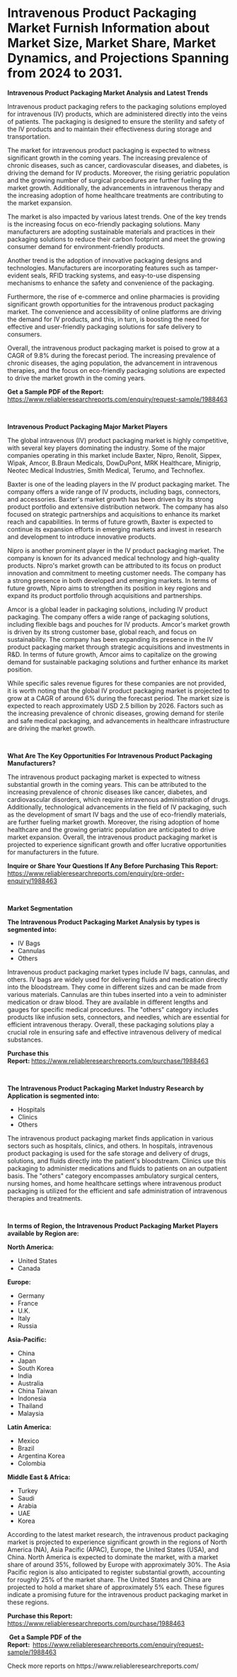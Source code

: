 <p><h1>Intravenous Product Packaging Market Furnish Information about Market Size, Market Share, Market Dynamics, and Projections Spanning from 2024 to 2031.</h1></p><p><strong>Intravenous Product Packaging Market Analysis and Latest Trends</strong></p>
<p><p>Intravenous product packaging refers to the packaging solutions employed for intravenous (IV) products, which are administered directly into the veins of patients. The packaging is designed to ensure the sterility and safety of the IV products and to maintain their effectiveness during storage and transportation.</p><p>The market for intravenous product packaging is expected to witness significant growth in the coming years. The increasing prevalence of chronic diseases, such as cancer, cardiovascular diseases, and diabetes, is driving the demand for IV products. Moreover, the rising geriatric population and the growing number of surgical procedures are further fueling the market growth. Additionally, the advancements in intravenous therapy and the increasing adoption of home healthcare treatments are contributing to the market expansion.</p><p>The market is also impacted by various latest trends. One of the key trends is the increasing focus on eco-friendly packaging solutions. Many manufacturers are adopting sustainable materials and practices in their packaging solutions to reduce their carbon footprint and meet the growing consumer demand for environment-friendly products.</p><p>Another trend is the adoption of innovative packaging designs and technologies. Manufacturers are incorporating features such as tamper-evident seals, RFID tracking systems, and easy-to-use dispensing mechanisms to enhance the safety and convenience of the packaging.</p><p>Furthermore, the rise of e-commerce and online pharmacies is providing significant growth opportunities for the intravenous product packaging market. The convenience and accessibility of online platforms are driving the demand for IV products, and this, in turn, is boosting the need for effective and user-friendly packaging solutions for safe delivery to consumers.</p><p>Overall, the intravenous product packaging market is poised to grow at a CAGR of 9.8% during the forecast period. The increasing prevalence of chronic diseases, the aging population, the advancement in intravenous therapies, and the focus on eco-friendly packaging solutions are expected to drive the market growth in the coming years.</p></p>
<p><strong>Get a Sample PDF of the Report:&nbsp;</strong> <a href="https://www.reliableresearchreports.com/enquiry/request-sample/1988463">https://www.reliableresearchreports.com/enquiry/request-sample/1988463</a></p>
<p>&nbsp;</p>
<p><strong>Intravenous Product Packaging Major Market Players</strong></p>
<p><p>The global intravenous (IV) product packaging market is highly competitive, with several key players dominating the industry. Some of the major companies operating in this market include Baxter, Nipro, Renolit, Sippex, Wipak, Amcor, B.Braun Medicals, DowDuPont, MRK Healthcare, Minigrip, Neotec Medical Industries, Smith Medical, Terumo, and Technoflex.</p><p>Baxter is one of the leading players in the IV product packaging market. The company offers a wide range of IV products, including bags, connectors, and accessories. Baxter's market growth has been driven by its strong product portfolio and extensive distribution network. The company has also focused on strategic partnerships and acquisitions to enhance its market reach and capabilities. In terms of future growth, Baxter is expected to continue its expansion efforts in emerging markets and invest in research and development to introduce innovative products.</p><p>Nipro is another prominent player in the IV product packaging market. The company is known for its advanced medical technology and high-quality products. Nipro's market growth can be attributed to its focus on product innovation and commitment to meeting customer needs. The company has a strong presence in both developed and emerging markets. In terms of future growth, Nipro aims to strengthen its position in key regions and expand its product portfolio through acquisitions and partnerships.</p><p>Amcor is a global leader in packaging solutions, including IV product packaging. The company offers a wide range of packaging solutions, including flexible bags and pouches for IV products. Amcor's market growth is driven by its strong customer base, global reach, and focus on sustainability. The company has been expanding its presence in the IV product packaging market through strategic acquisitions and investments in R&D. In terms of future growth, Amcor aims to capitalize on the growing demand for sustainable packaging solutions and further enhance its market position.</p><p>While specific sales revenue figures for these companies are not provided, it is worth noting that the global IV product packaging market is projected to grow at a CAGR of around 6% during the forecast period. The market size is expected to reach approximately USD 2.5 billion by 2026. Factors such as the increasing prevalence of chronic diseases, growing demand for sterile and safe medical packaging, and advancements in healthcare infrastructure are driving the market growth.</p></p>
<p>&nbsp;</p>
<p><strong>What Are The Key Opportunities For Intravenous Product Packaging Manufacturers?</strong></p>
<p><p>The intravenous product packaging market is expected to witness substantial growth in the coming years. This can be attributed to the increasing prevalence of chronic diseases like cancer, diabetes, and cardiovascular disorders, which require intravenous administration of drugs. Additionally, technological advancements in the field of IV packaging, such as the development of smart IV bags and the use of eco-friendly materials, are further fueling market growth. Moreover, the rising adoption of home healthcare and the growing geriatric population are anticipated to drive market expansion. Overall, the intravenous product packaging market is projected to experience significant growth and offer lucrative opportunities for manufacturers in the future.</p></p>
<p><strong>Inquire or Share Your Questions If Any Before Purchasing This Report:</strong> <a href="https://www.reliableresearchreports.com/enquiry/pre-order-enquiry/1988463">https://www.reliableresearchreports.com/enquiry/pre-order-enquiry/1988463</a></p>
<p>&nbsp;</p>
<p><strong>Market Segmentation</strong></p>
<p><strong>The Intravenous Product Packaging Market Analysis by types is segmented into:</strong></p>
<p><ul><li>IV Bags</li><li>Cannulas</li><li>Others</li></ul></p>
<p><p>Intravenous product packaging market types include IV bags, cannulas, and others. IV bags are widely used for delivering fluids and medication directly into the bloodstream. They come in different sizes and can be made from various materials. Cannulas are thin tubes inserted into a vein to administer medication or draw blood. They are available in different lengths and gauges for specific medical procedures. The "others" category includes products like infusion sets, connectors, and needles, which are essential for efficient intravenous therapy. Overall, these packaging solutions play a crucial role in ensuring safe and effective intravenous delivery of medical substances.</p></p>
<p><strong>Purchase this Report:&nbsp;</strong><a href="https://www.reliableresearchreports.com/purchase/1988463">https://www.reliableresearchreports.com/purchase/1988463</a></p>
<p>&nbsp;</p>
<p><strong>The Intravenous Product Packaging Market Industry Research by Application is segmented into:</strong></p>
<p><ul><li>Hospitals</li><li>Clinics</li><li>Others</li></ul></p>
<p><p>The intravenous product packaging market finds application in various sectors such as hospitals, clinics, and others. In hospitals, intravenous product packaging is used for the safe storage and delivery of drugs, solutions, and fluids directly into the patient's bloodstream. Clinics use this packaging to administer medications and fluids to patients on an outpatient basis. The "others" category encompasses ambulatory surgical centers, nursing homes, and home healthcare settings where intravenous product packaging is utilized for the efficient and safe administration of intravenous therapies and treatments.</p></p>
<p>&nbsp;</p>
<p><strong>In terms of Region, the Intravenous Product Packaging Market Players available by Region are:</strong></p>
<p>
    <p> <strong> North America: </strong>
        <ul>
            <li>United States</li>
            <li>Canada</li>
        </ul>
        </p> 
    <p> <strong> Europe: </strong>
        <ul>
            <li>Germany</li>
            <li>France</li>
            <li>U.K.</li>
            <li>Italy</li>
            <li>Russia</li>
        </ul>
        </p> 
    <p> <strong> Asia-Pacific: </strong>
        <ul>
            <li>China</li>
            <li>Japan</li>
            <li>South Korea</li>
            <li>India</li>
            <li>Australia</li>
            <li>China Taiwan</li>
            <li>Indonesia</li>
            <li>Thailand</li>
            <li>Malaysia</li>
        </ul>
        </p> 
    <p> <strong> Latin America: </strong>
        <ul>
            <li>Mexico</li>
            <li>Brazil</li>
            <li>Argentina Korea</li>
            <li>Colombia</li>
        </ul>
        </p> 
    <p> <strong> Middle East & Africa: </strong>
        <ul>
            <li>Turkey</li>
            <li>Saudi</li>
            <li>Arabia</li>
            <li>UAE</li>
            <li>Korea</li>
        </ul>
    </p>
    </p>
<p><p>According to the latest market research, the intravenous product packaging market is projected to experience significant growth in the regions of North America (NA), Asia Pacific (APAC), Europe, the United States (USA), and China. North America is expected to dominate the market, with a market share of around 35%, followed by Europe with approximately 30%. The Asia Pacific region is also anticipated to register substantial growth, accounting for roughly 25% of the market share. The United States and China are projected to hold a market share of approximately 5% each. These figures indicate a promising future for the intravenous product packaging market in these regions.</p></p>
<p><strong>Purchase this Report: </strong><a href="https://www.reliableresearchreports.com/purchase/1988463">https://www.reliableresearchreports.com/purchase/1988463</a></p>
<p>&nbsp;<strong>Get a Sample PDF of the Report:&nbsp;&nbsp;</strong><a href="https://www.reliableresearchreports.com/enquiry/request-sample/1988463">https://www.reliableresearchreports.com/enquiry/request-sample/1988463</a></p>
<p><strong></strong></p>
<p>Check more reports on https://www.reliableresearchreports.com/</p>